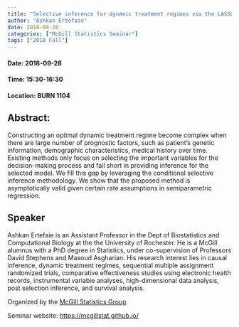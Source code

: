 ```yaml
---
title: "Selective inference for dynamic treatment regimes via the LASSO"
author: "Ashkan Ertefaie"
date: 2018-09-28
categories: ["McGill Statistics Seminar"]
tags: ["2018 Fall"]
---
```


#### Date: 2018-09-28
#### Time: 15:30-16:30
#### Location: BURN 1104

## Abstract:

Constructing an optimal dynamic treatment regime become complex when there are large number of prognostic factors, such as patient’s genetic information, demographic characteristics, medical history over time. Existing methods only focus on selecting the important variables for the decision-making process and fall short in providing inference for the selected model. We fill this gap by leveraging the conditional selective inference methodology. We show that the proposed method is asymptotically valid given certain rate assumptions in semiparametric regression.

## Speaker

Ashkan Ertefaie is an Assistant Professor in the Dept of Biostatistics and Computational Biology at the the University of Rochester. He is a McGill alumnus with a PhD degree in Statistics, under co-supervision of Professors David Stephens and Masoud Asgharian. His research interest lies in causal inference, dynamic treatment regimes, sequential multiple assignment randomized trials, comparative effectiveness studies using electronic health records, instrumental variable analyses, high-dimensional data analysis, post selection inference, and survival analysis.


Organized by the [McGill Statistics Group](https://www.mcgill.ca/mathstat/people/field_mprofile_research_areas/S) 

Seminar website: https://mcgillstat.github.io/

